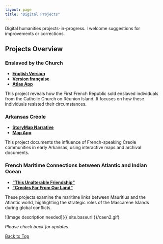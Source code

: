 ```yaml
---
layout: page
title: "Digital Projects"
---
```


Digital humanities projects-in-progress. I welcome suggestions for improvements or corrections.

## Projects Overview

### Enslaved by the Church
- **[English Version](https://storymaps.arcgis.com/stories/68ea1822adba48acadb2848f40b29048)**
- **[Version française](https://storymaps.arcgis.com/stories/08351cc5814c4d6e9d1672145575b422)**
- **[Atlas App](https://gisanddata.maps.arcgis.com/apps/instant/sidebar/index.html?appid=7c1ad0aa41d941c88cdb8ec027f40c50)**

This project reveals how the First French Republic sold enslaved individuals from the Catholic Church on Réunion Island. It focuses on how these individuals resisted their circumstances.

### Arkansas Créole
- **[StoryMap Narrative](https://storymaps.arcgis.com/stories/f7eb9937a53846c4ab0f1f1812d24a7c)**
- **[Map App](https://gisanddata.maps.arcgis.com/apps/instant/sidebar/index.html?appid=7e0613a6a0074e8b9218f3595ea8f106)**

This project documents the influence of French-speaking Creole communities in early Arkansas, using interactive maps and archival documents.

### French Maritime Connections between Atlantic and Indian Ocean
- **["This Unalterable Friendship"](https://storymaps.arcgis.com/stories/5a50f7f5c7824506a3256a0e8b496dcf)**
- **["Creoles Far From Our Land"](https://storymaps.arcgis.com/stories/a4727bb429634c28a27c7b217e345419)**

These projects examine the maritime links between Mauritius and the Atlantic world, highlighting the strategic roles of the Mascarene Islands during global conflicts.

![Image description needed]({{ site.baseurl }}/caen2.gif)

*Please check back for updates.*

[Back to Top](#)
